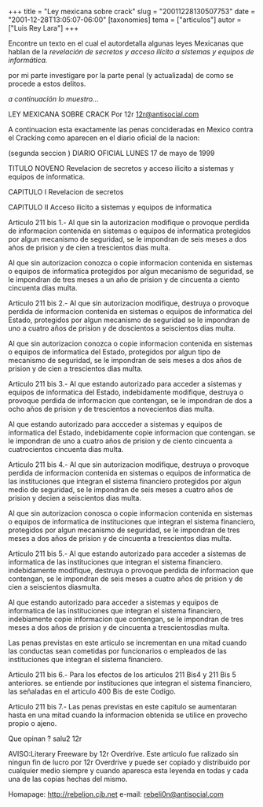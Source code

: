 +++
title = "Ley mexicana sobre crack"
slug = "20011228130507753"
date = "2001-12-28T13:05:07-06:00"
[taxonomies]
tema = ["articulos"]
autor = ["Luis Rey Lara"]
+++

Encontre un texto en el cual el autordetalla algunas leyes Mexicanas que
hablan de la *revelación de secretos y acceso ilícito a sistemas y
equipos de informática.*

por mi parte investigare por la parte penal (y actualizada) de como se
procede a estos delitos.

*a continuación lo muestro...*

<!-- more -->

 LEY MEXICANA SOBRE CRACK
 Por 12r
 <12r@antisocial.com>

 A continuacion esta exactamente las penas
 concideradas en Mexico contra el Cracking
 como aparecen en el diario oficial de la
 nacion:

 (segunda seccion ) DIARIO OFICIAL LUNES 17 de mayo de 1999

 TITULO NOVENO
 Revelacion de secretos y acceso ilicito a sistemas
 y equipos de informatica.

 CAPITULO I
 Revelacion de secretos

 CAPITULO II
 Acceso ilicito a sistemas y equipos de informatica

 Articulo 211 bis 1.- Al que sin la autorizacion modifique
 o provoque perdida de informacion contenida en sistemas
 o equipos de informatica protegidos por algun mecanismo
 de seguridad, se le impondran de seis meses a dos años
 de prision y de cien a trescientos dias multa.

 Al que sin autorizacion conozca o copie informacion
 contenida en sistemas o equipos de informatica protegidos
 por algun mecanismo de seguridad, se le impondran de tres
 meses a un año de prision y de cincuenta a ciento cincuenta
 dias multa.

 Articulo 211 bis 2.- Al que sin autorizacion modifique,
 destruya o provoque perdida de informacion contenida en
 sistemas o equipos de informatica del Estado, protegidos
 por algun mecanismo de seguridad se le impondran de uno a
 cuatro años de prision y de doscientos a seiscientos dias
 multa.

 Al que sin autorizacion conozca o copie informacion
 contenida en sistemas o equipos de informatica del Estado,
 protegidos por algun tipo de mecanismo de seguridad, se le
 impondran de seis meses a dos años de prision y de cien
 a trescientos dias multa.

 Articulo 211 bis 3.- Al que estando autorizado para acceder
 a sistemas y equipos de informatica del Estado, indebidamente
 modifique, destruya o provoque perdida de informacion que
 contengan, se le impondran de dos a ocho años de prision
 y de trescientos a novecientos dias multa.

 Al que estando autorizado para accceder a sistemas y equipos
 de informatica del Estado, indebidamente copie informacion
 que contengan. se le impondran de uno a cuatro años de
 prision y de ciento cincuenta a cuatrocientos cincuenta dias
 multa.

 Articulo 211 bis 4.- Al que sin autorizacion modifique,
 destruya o provoque perdida de informacion contenida en sistemas
 o equipos de informatica de las instituciones que integran el
 sistema financiero protegidos por algun medio de seguridad,
 se le impondran de seis meses a cuatro años de prision y decien
 a seiscientos dias multa.

 Al que sin autorizacion conosca o copie informacion contenida
 en sistemas o equipos de informatica de instituciones que
 integran el sistema financiero, protegidos por algun mecanismo
 de seguridad, se le impondran de tres meses a dos años de prision
 y de cincuenta a trescientos dias multa.

 Articulo 211 bis 5.- Al que estando autorizado para acceder a
 sistemas de informatica de las instituciones que integran el
 sistema financiero. indebidamente modifique, destruya o provoque
 perdida de informacion que contengan, se le impondran de seis
 meses a cuatro años de prision y de cien a seiscientos diasmulta.

 Al que estando autorizado para acceder a sistemas y equipos de
 informatica de las instituciones que integran el sistema financiero,
 indebiamente copie informacion que contengan, se le impondran de
 tres meses a dos años de prision y de cincuenta a trescientosdias
 multa.

 Las penas previstas en este articulo se incrementan en una mitad
 cuando las conductas sean cometidas por funcionarios o empleados
 de las instituciones que integran el sistema financiero.

 Articulo 211 bis 6.- Para los efectos de los articulos 211 Bis4
 y 211 Bis 5 anteriores. se entiende por instituciones que
 integran el sistema financiero, las señaladas en el articulo
 400 Bis de este Codigo.

 Articulo 211 bis 7.- Las penas previstas en este capitulo se
 aumentaran hasta en una mitad cuando la informacion obtenida
 se utilice en provecho propio o ajeno.

 Que opinan ?
 salu2
 12r

 AVISO:Literary Freeware by 12r Overdrive.
 Este articulo fue ralizado sin ningun fin de lucro por
 12r Overdrive y puede ser copiado y distribuido por
 cualquier medio siempre y cuando aparesca esta leyenda
 en todas y cada una de las copias hechas del mismo.

 Homapage: <http://rebelion.cjb.net>
 e-mail: <rebeli0n@antisocial.com>
